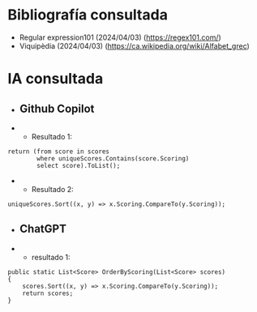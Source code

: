 # Bibliografía consultada
- Regular expression101 (2024/04/03) (https://regex101.com/)
- Viquipèdia (2024/04/03) (https://ca.wikipedia.org/wiki/Alfabet_grec)

# IA consultada
- ## Github Copilot
- - Resultado 1:

```
return (from score in scores
        where uniqueScores.Contains(score.Scoring)
        select score).ToList();
```
    
- - Resultado 2:
```
uniqueScores.Sort((x, y) => x.Scoring.CompareTo(y.Scoring));
```

- ## ChatGPT
- - resultado 1:
```
public static List<Score> OrderByScoring(List<Score> scores)
{
    scores.Sort((x, y) => x.Scoring.CompareTo(y.Scoring));
    return scores;
}
```
